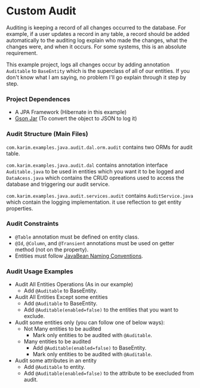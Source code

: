 # Custom Audit
Auditing is keeping a record of all changes occurred to the database. For example, if a user updates a record in any table, a record should be added automatically to the auditing log explain who made the changes, what the changes were, and when it occurs. For some systems, this is an absolute requirement.

This example project, logs all changes occur by adding annotation `Auditable` to `BaseEntity` which is the superclass of all of our entities. If you don't know what I am saying, no problem I'll go explain through it step by step.


### Project Dependences
* A JPA Framework (Hibernate in this example)
* [Gson Jar](https://google.github.io/gson/apidocs/com/google/gson/Gson.html) (To convert the object to JSON to log it)


### Audit Structure (Main Files)
`com.karim.examples.java.audit.dal.orm.audit` contains two ORMs for audit table.

`com.karim.examples.java.audit.dal` contains annotation interface `Auditable.java` to be used in entities which you want it to be logged and `DataAcess.java` which contains the CRUD opreations used to access the database and triggering our audit service.

`com.karim.examples.java.audit.services.audit` contains `AuditService.java` which contain the logging implementation. it use reflection to get entity properties.


### Audit Constraints
* `@Table` annotation must be defined on entity class.
* `@Id`, `@Column`, and `@Transient` annotations must be used on getter method (not on the property).
* Entities must follow [JavaBean Naming Conventions](https://docstore.mik.ua/orelly/java-ent/jnut/ch06_02.htm).


### Audit Usage Examples
* Audit All Entities Operations (As in our example)
  * Add `@Auditable` to BaseEntity.
* Audit All Entities Except some entities
  * Add `@Auditable` to BaseEntity.
  * Add `@Auditable(enabled=false)` to the entities that you want to exclude.
* Audit some entities only (you can follow one of below ways):
  * Not Many entities to be audited
    * Mark only entities to be audited with `@Auditable`.
  * Many entities to be audited
    * Add `@Auditable(enabled=false)` to BaseEntity.
    * Mark only entities to be audited with `@Auditable`.
* Audit some attributes in an entity
  * Add `@Auditable` to entity.
  * Add `@Auditable(enabled=false)` to the attribute to be execluded from audit.
